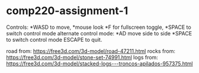 # comp220-assignment-1
Controls:
*WASD to move,
*mouse look
*F for fullscreen toggle,
*SPACE to switch control mode
alternate control mode:
*AD move side to side
*SPACE to switch control mode
ESCAPE to quit.

road from: https://free3d.com/3d-model/road-47211.html
rocks from: https://free3d.com/3d-model/stone-set-74991.html
logs from: https://free3d.com/3d-model/stacked-logs---troncos-apilados-957375.html